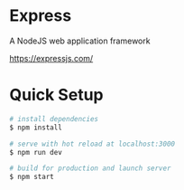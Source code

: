 # Express

A NodeJS web application framework

https://expressjs.com/

# Quick Setup

``` bash
# install dependencies
$ npm install

# serve with hot reload at localhost:3000
$ npm run dev

# build for production and launch server
$ npm start
```
